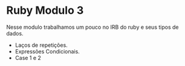 # Ruby Modulo 3
Nesse modulo trabalhamos um pouco no IRB do ruby e seus tipos de dados.

 - Laços de repetições.
 - Expressões Condicionais.
 - Case 1 e 2
